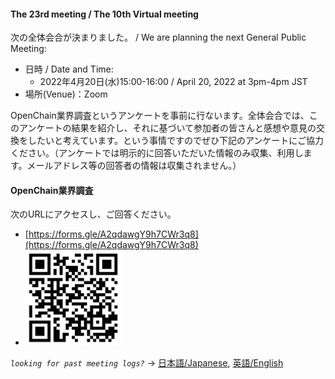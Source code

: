 #### The 23rd meeting / The 10th Virtual meeting

次の全体会合が決まりました。 / We are planning the next General Public Meeting:

- 日時 / Date and Time:
  - 2022年4月20日(水)15:00-16:00 /  April 20, 2022 at 3pm-4pm JST
- 場所(Venue)：Zoom

OpenChain業界調査というアンケートを事前に行ないます。全体会合では、このアンケートの結果を紹介し、それに基づいて参加者の皆さんと感想や意見の交換をしたいと考えています。という事情ですのでぜひ下記のアンケートにご協力ください。（アンケートでは明示的に回答いただいた情報のみ収集、利用します。メールアドレス等の回答者の情報は収集されません。）

#### OpenChain業界調査

次のURLにアクセスし、ご回答ください。
- [https://forms.gle/A2qdawgY9h7CWr3q8](https://forms.gle/A2qdawgY9h7CWr3q8)
- ![アンケートURL](questionnaireQR.png)

*`looking for past meeting logs?`* → [日本語/Japanese](https://openchain-project.github.io/OpenChain-JWG/meeting-minutes.html), [英語/English](https://openchain-project.github.io/OpenChain-JWG/meeting-minutes_en.html)  
